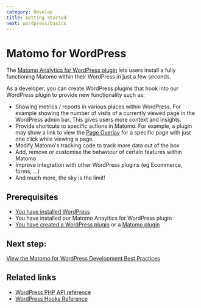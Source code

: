 ```yaml
---
category: Develop
title: Getting Started
next: wordpress/basics
---
```

# Matomo for WordPress

The [Matomo Analytics for WordPress plugin](https://github.com/matomo-org/wp-matomo/) lets users install a fully functioning Matomo within their WordPress in just a few seconds.

As a developer, you can create WordPress plugins that hook into our WordPress plugin to provide new functionality such as:

* Showing metrics / reports in various places within WordPress. For example showing the number of visits of a currently viewed page in the WordPress admin bar. This gives users more context and insights.
* Provide shortcuts to specific actions in Matomo. For example, a plugin may show a link to view the [Page Overlay](https://matomo.org/docs/page-overlay/) for a specific page with just one click while viewing a page.
* Modify Matomo's tracking code to track more data out of the box
* Add, remove or customise the behaviour of certain features within Matomo
* Improve integration with other WordPress plugins (eg Ecommerce, forms, ...)
* And much more, the sky is the limit!

## Prerequisites

* [You have installed WordPress](https://wordpress.org/support/article/how-to-install-wordpress/)
* You have installed our Matomo Anayltics for WordPress plugin
* [You have created a WordPress plugin](https://codex.wordpress.org/Writing_a_Plugin) or a [Matomo plugin](/guides/getting-started-part-1)

## Next step:

[View the Matomo for WordPress Development Best Practices](/guides/wordpress/best-practices)

## Related links

* [WordPress PHP API reference](/api-reference/wordpress/classes-reference)
* [WordPress Hooks Reference](/api-reference/wordpress/hooks-reference)
